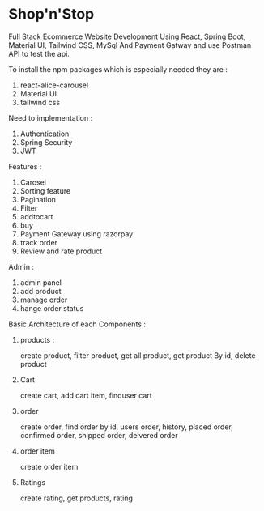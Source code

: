 # Shop'n'Stop

Full Stack Ecommerce Website Development Using React, Spring Boot, Material UI, Tailwind CSS, MySql And Payment Gatway and use Postman API to test the api.

To install the npm packages which is especially needed they are : 
1. react-alice-carousel
2. Material UI
3. tailwind css

Need to implementation : 
1. Authentication 
2. Spring Security 
3. JWT 

Features : 
1. Carosel 
2. Sorting feature 
3. Pagination 
4. Filter 
5. addtocart 
6. buy 
7. Payment Gateway using razorpay 
8. track order 
9. Review and rate product 

Admin : 
1. admin panel 
2. add product 
3. manage order 
4. hange order status

Basic Architecture of each Components :

1. products : 

    create product,
    filter product, 
    get all product,
    get product By id,
    delete product

2. Cart

    create cart,
    add cart item,
    finduser cart

3. order

    create order,
    find order by id,
    users order, history,
    placed order,
    confirmed order,
    shipped order,
    delvered order

5. order item 

    create order item
    
6. Ratings

    create rating,
    get products, rating 







